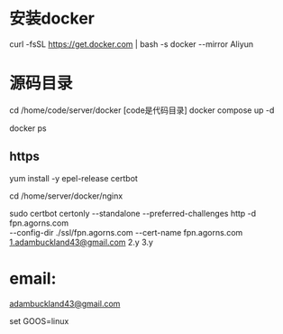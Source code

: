 # 安装docker
curl -fsSL https://get.docker.com | bash -s docker --mirror Aliyun

# 源码目录
cd /home/code/server/docker  [code是代码目录]
docker compose up -d

docker ps

## https
yum install -y epel-release certbot

cd /home/server/docker/nginx


sudo certbot certonly --standalone --preferred-challenges http -d fpn.agorns.com \
--config-dir ./ssl/fpn.agorns.com --cert-name fpn.agorns.com	
1.adambuckland43@gmail.com
2.y
3.y

# email:
adambuckland43@gmail.com


set GOOS=linux
